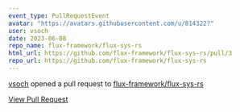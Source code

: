 ```yaml
---
event_type: PullRequestEvent
avatar: "https://avatars.githubusercontent.com/u/814322?"
user: vsoch
date: 2023-06-08
repo_name: flux-framework/flux-sys-rs
html_url: https://github.com/flux-framework/flux-sys-rs/pull/3
repo_url: https://github.com/flux-framework/flux-sys-rs
---
```


<a href='https://github.com/vsoch' target='_blank'>vsoch</a> opened a pull request to <a href='https://github.com/flux-framework/flux-sys-rs' target='_blank'>flux-framework/flux-sys-rs</a>

<a href='https://github.com/flux-framework/flux-sys-rs/pull/3' target='_blank'>View Pull Request</a>